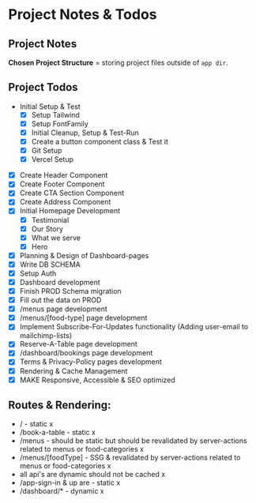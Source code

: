 # Project Notes & Todos

## Project Notes

**Chosen Project Structure** = storing project files outside of `app dir`.

## Project Todos

- Initial Setup & Test
  - [x] Setup Tailwind
  - [x] Setup FontFamily
  - [x] Initial Cleanup, Setup & Test-Run
  - [x] Create a button component class & Test it
  - [x] Git Setup
  - [x] Vercel Setup
- [x] Create Header Component
- [x] Create Footer Component
- [x] Create CTA Section Component
- [x] Create Address Component
- [x] Initial Homepage Development
  - [x] Testimonial
  - [x] Our Story
  - [x] What we serve
  - [x] Hero
- [x] Planning & Design of Dashboard-pages
- [x] Write DB SCHEMA
- [x] Setup Auth
- [x] Dashboard development
- [x] Finish PROD Schema migration
- [x] Fill out the data on PROD
- [x] /menus page development
- [x] /menus/[food-type] page development
- [x] Implement Subscribe-For-Updates functionality (Adding user-email to mailchimp-lists)
- [x] Reserve-A-Table page development
- [x] /dashboard/bookings page development
- [x] Terms & Privacy-Policy pages development
- [x] Rendering & Cache Management
- [x] MAKE Responsive, Accessible & SEO optimized

## Routes & Rendering:

- / - static x
- /book-a-table - static x
- /menus - should be static but should be revalidated by server-actions related to menus or food-categories x
- /menus/[foodType] - SSG & revalidated by server-actions related to menus or food-categories x
- all api's are dynamic should not be cached x
- /app-sign-in & up are - static x
- /dashboard/\* - dynamic x
